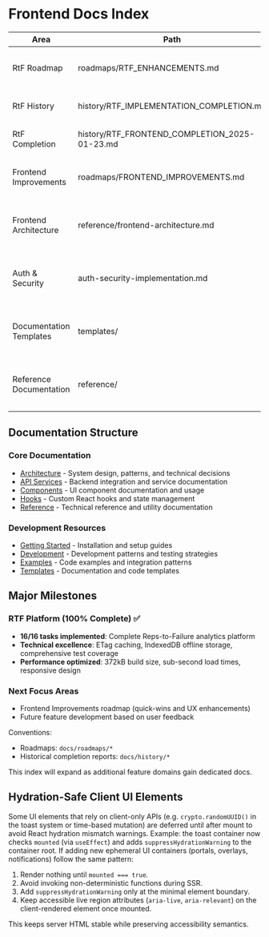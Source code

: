 # Frontend Docs Index

| Area | Path | Purpose | Status
|-----|------|---------|-------
|RtF Roadmap | roadmaps/RTF_ENHANCEMENTS.md | Active & planned frontend RtF tasks | ✅ COMPLETE (16/16)
|RtF History | history/RTF_IMPLEMENTATION_COMPLETION.md | Initial implementation snapshot | ✅ Complete
|RtF Completion | history/RTF_FRONTEND_COMPLETION_2025-01-23.md | Final completion report | ✅ New
|Frontend Improvements | roadmaps/FRONTEND_IMPROVEMENTS.md | Quick-win improvement tasks & UX enhancements | 🟡 Active
|Frontend Architecture | reference/frontend-architecture.md | Current feature-based module layout & placement rules | ✅ New
|Auth & Security | auth-security-implementation.md | Auth flow, middleware cookies, OAuth callback and redirects | ✅ Updated
|Documentation Templates | templates/ | Standardized templates for components, hooks, APIs, and ADRs | ✅ New
|Reference Documentation | reference/ | Technical reference including utilities and specifications | ✅ New

## Documentation Structure

### Core Documentation
- [Architecture](architecture/) - System design, patterns, and technical decisions
- [API Services](api/) - Backend integration and service documentation
- [Components](components/) - UI component documentation and usage
- [Hooks](hooks/) - Custom React hooks and state management
- [Reference](reference/) - Technical reference and utility documentation

### Development Resources
- [Getting Started](getting-started/) - Installation and setup guides
- [Development](development/) - Development patterns and testing strategies
- [Examples](examples/) - Code examples and integration patterns
- [Templates](templates/) - Documentation and code templates

## Major Milestones

### RTF Platform (100% Complete) ✅
- **16/16 tasks implemented**: Complete Reps-to-Failure analytics platform
- **Technical excellence**: ETag caching, IndexedDB offline storage, comprehensive test coverage
- **Performance optimized**: 372kB build size, sub-second load times, responsive design

### Next Focus Areas
- Frontend Improvements roadmap (quick-wins and UX enhancements)
- Future feature development based on user feedback

Conventions:
- Roadmaps: `docs/roadmaps/*`
- Historical completion reports: `docs/history/*`

This index will expand as additional feature domains gain dedicated docs.

## Hydration-Safe Client UI Elements

Some UI elements that rely on client-only APIs (e.g. `crypto.randomUUID()` in
the toast system or time-based mutation) are deferred until after mount to
avoid React hydration mismatch warnings. Example: the toast container now
checks `mounted` (via `useEffect`) and adds `suppressHydrationWarning` to the
container root. If adding new ephemeral UI containers (portals, overlays,
notifications) follow the same pattern:

1. Render nothing until `mounted === true`.
2. Avoid invoking non-deterministic functions during SSR.
3. Add `suppressHydrationWarning` only at the minimal element boundary.
4. Keep accessible live region attributes (`aria-live`, `aria-relevant`) on the
	client-rendered element once mounted.

This keeps server HTML stable while preserving accessibility semantics.
